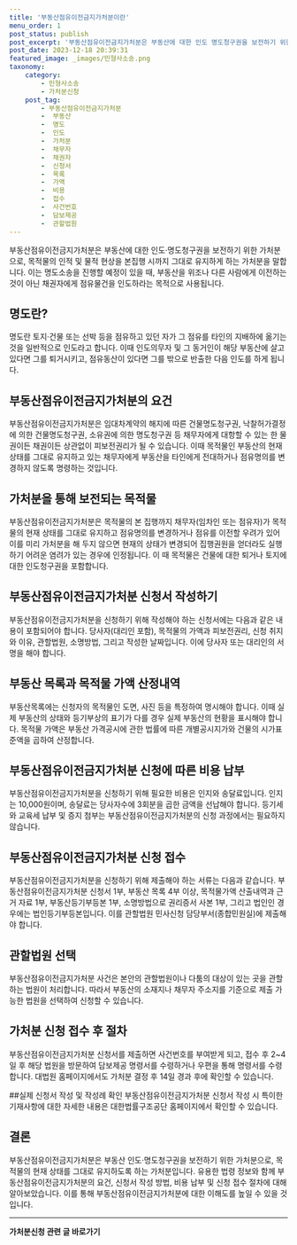 ```yaml
---
title: '부동산점유이전금지가처분이란'
menu_order: 1
post_status: publish
post_excerpt: '부동산점유이전금지가처분은 부동산에 대한 인도 명도청구권을 보전하기 위한 가처분으로, 목적물의 인적 및 물적 현상을 본집행 시까지 그대로 유지하게 하는 가처분을 말합니다. 이는 명도소송을 진행할 예정이 있을 때, 부동산을 위조나 다른 사람에게 이전하는 것이 아닌 채권자에게 점유물건을 인도하라는 목적으로 사용됩니다.'
post_date: 2023-12-18 20:39:31
featured_image: _images/민형사소송.png
taxonomy:
    category:
        - 민형사소송
        - 가처분신청
    post_tag:
        - 부동산점유이전금지가처분
        -  부동산
        -  명도
        -  인도
        -  가처분
        -  채무자
        -  채권자
        -  신청서
        -  목록
        -  가액
        -  비용
        -  접수
        -  사건번호
        -  담보제공
        -  관할법원
---
```


부동산점유이전금지가처분은 부동산에 대한 인도·명도청구권을 보전하기 위한 가처분으로, 목적물의 인적 및 물적 현상을 본집행 시까지 그대로 유지하게 하는 가처분을 말합니다. 이는 명도소송을 진행할 예정이 있을 때, 부동산을 위조나 다른 사람에게 이전하는 것이 아닌 채권자에게 점유물건을 인도하라는 목적으로 사용됩니다.

## 명도란?
명도란 토지·건물 또는 선박 등을 점유하고 있던 자가 그 점유를 타인의 지배하에 옮기는 것을 일반적으로 인도라고 합니다. 이때 인도의무자 및 그 동거인이 해당 부동산에 살고 있다면 그를 퇴거시키고, 점유동산이 있다면 그를 밖으로 반출한 다음 인도를 하게 됩니다.

## 부동산점유이전금지가처분의 요건
부동산점유이전금지가처분은 임대차계약의 해지에 따른 건물명도청구권, 낙찰허가결정에 의한 건물명도청구권, 소유권에 의한 명도청구권 등 채무자에게 대항할 수 있는 한 물권이든 채권이든 상관없이 피보전권리가 될 수 있습니다. 이때 목적물인 부동산의 현재 상태를 그대로 유지하고 있는 채무자에게 부동산을 타인에게 전대하거나 점유명의를 변경하지 않도록 명령하는 것입니다.

## 가처분을 통해 보전되는 목적물
부동산점유이전금지가처분은 목적물의 본 집행까지 채무자(임차인 또는 점유자)가 목적물의 현재 상태를 그대로 유지하고 점유명의를 변경하거나 점유를 이전할 우려가 있어 이를 미리 가처분을 해 두지 않으면 현재의 상태가 변경되어 집행권원을 얻더라도 실행하기 어려운 염려가 있는 경우에 인정됩니다. 이 때 목적물은 건물에 대한 퇴거나 토지에 대한 인도청구권을 포함합니다.

## 부동산점유이전금지가처분 신청서 작성하기
부동산점유이전금지가처분을 신청하기 위해 작성해야 하는 신청서에는 다음과 같은 내용이 포함되어야 합니다. 당사자(대리인 포함), 목적물의 가액과 피보전권리, 신청 취지와 이유, 관할법원, 소명방법, 그리고 작성한 날짜입니다. 이에 당사자 또는 대리인의 서명을 해야 합니다.

## 부동산 목록과 목적물 가액 산정내역
부동산목록에는 신청자의 목적물인 도면, 사진 등을 특정하여 명시해야 합니다. 이때 실제 부동산의 상태와 등기부상의 표기가 다를 경우 실제 부동산의 현황을 표시해야 합니다. 목적물 가액은 부동산 가격공시에 관한 법률에 따른 개별공시지가와 건물의 시가표준액을 곱하여 산정합니다.

## 부동산점유이전금지가처분 신청에 따른 비용 납부
부동산점유이전금지가처분을 신청하기 위해 필요한 비용은 인지와 송달료입니다. 인지는 10,000원이며, 송달료는 당사자수에 3회분을 곱한 금액을 선납해야 합니다. 등기세와 교육세 납부 및 증지 첨부는 부동산점유이전금지가처분의 신청 과정에서는 필요하지 않습니다.

## 부동산점유이전금지가처분 신청 접수
부동산점유이전금지가처분을 신청하기 위해 제출해야 하는 서류는 다음과 같습니다. 부동산점유이전금지가처분 신청서 1부, 부동산 목록 4부 이상, 목적물가액 산출내역과 근거 자료 1부, 부동산등기부등본 1부, 소명방법으로 권리증서 사본 1부, 그리고 법인인 경우에는 법인등기부등본입니다. 이를 관할법원 민사신청 담당부서(종합민원실)에 제출해야 합니다.

## 관할법원 선택
부동산점유이전금지가처분 사건은 본안의 관할법원이나 다툼의 대상이 있는 곳을 관할하는 법원이 처리합니다. 따라서 부동산의 소재지나 채무자 주소지를 기준으로 제출 가능한 법원을 선택하여 신청할 수 있습니다.

## 가처분 신청 접수 후 절차
부동산점유이전금지가처분 신청서를 제출하면 사건번호를 부여받게 되고, 접수 후 2~4일 후 해당 법원을 방문하여 담보제공 명령서를 수령하거나 우편을 통해 명령서를 수령합니다. 대법원 홈페이지에서도 가처분 결정 후 14일 경과 후에 확인할 수 있습니다.

##실제 신청서 작성 및 작성례 확인
부동산점유이전금지가처분 신청서 작성 시 특이한 기재사항에 대한 자세한 내용은 대한법률구조공단 홈페이지에서 확인할 수 있습니다.

## 결론

부동산점유이전금지가처분은 부동산 인도·명도청구권을 보전하기 위한 가처분으로, 목적물의 현재 상태를 그대로 유지하도록 하는 가처분입니다. 유용한 법령 정보와 함께 부동산점유이전금지가처분의 요건, 신청서 작성 방법, 비용 납부 및 신청 접수 절차에 대해 알아보았습니다. 이를 통해 부동산점유이전금지가처분에 대한 이해도를 높일 수 있을 것입니다.
<!-- wp:separator -->
<hr class="wp-block-separator has-alpha-channel-opacity"/>
<!-- /wp:separator -->

<!-- wp:group {"backgroundColor":"base","layout":{"type":"constrained"}} -->
<div class="wp-block-group has-base-background-color has-background"><!-- wp:paragraph {"align":"center","fontSize":"medium"} -->
<p class="has-text-align-center has-large-font-size"><strong>가처분신청 관련 글 바로가기</strong></p>
<!-- /wp:paragraph -->


<!-- wp:latest-posts
{"categories":[{"id":14597,"count":19,"description":"","link":"https://uknowlaw.com/category/%ea%b0%80%ec%b2%98%eb%b6%84%ec%8b%a0%ec%b2%ad/","name":"가처분신청","slug":"가처분신청","taxonomy":"category","parent":0,"meta":[],"_links":{"self":[{"href":"https://uknowlaw.com/wp-json/wp/v2/categories/14597"}],"collection":[{"href":"https://uknowlaw.com/wp-json/wp/v2/categories"}],"about":[{"href":"https://uknowlaw.com/wp-json/wp/v2/taxonomies/category"}],"wp:post_type":[{"href":"https://uknowlaw.com/wp-json/wp/v2/posts?categories=14597"}],"curies":[{"name":"wp","href":"https://api.w.org/{rel}","templated":true}]}}],"postsToShow":100,"excerptLength":28,"postLayout":"grid","columns":2,"featuredImageAlign":"left","featuredImageSizeSlug":"large","fontSize":"small"} /--></div>
<!-- /wp:group -->